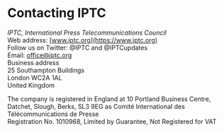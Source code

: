 # Contacting IPTC

*IPTC, International Press Telecommunications Council*   
Web address: [www.iptc.org](https://www.iptc.org)  
Follow us on Twitter: @IPTC and @IPTCupdates  
Email: office@iptc.org  
Business address  
25 Southampton Buildings  
London WC2A 1AL  
United Kingdom  

The company is registered in England at 10 Portland Business Centre, Datchet, Slough, Berks, SL3 9EG 
as Comité International des Télécommunications de Presse   
Registration No. 1010968,  Limited by Guarantee,  Not Registered for VAT
